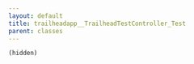 ```yaml
---
layout: default
title: trailheadapp__TrailheadTestController_Test
parent: classes
---
```


```(hidden)```
